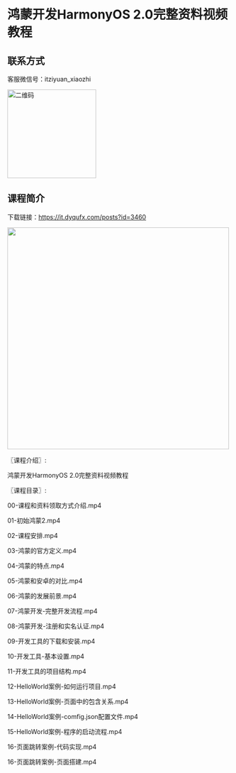 # 鸿蒙开发HarmonyOS 2.0完整资料视频教程

## 联系方式

客服微信号：itziyuan_xiaozhi

<img src="https://ziyuanyun.oss-cn-guangzhou.aliyuncs.com/common/20240614073449/666b82192834a.jpg" width="200" height="200" alt="二维码">

## 课程简介

下载链接：https://it.dyqufx.com/posts?id=3460

<img src="https://ziyuanyun.oss-cn-guangzhou.aliyuncs.com/yun/20240515185158/664493ce94fa7.jpg" width="500" alt="">

  〖课程介绍〗:

 鸿蒙开发HarmonyOS 2.0完整资料视频教程

 〖课程目录〗:

 00-课程和资料领取方式介绍.mp4

 01-初始鸿蒙2.mp4

 02-课程安排.mp4

 03-鸿蒙的官方定义.mp4

 04-鸿蒙的特点.mp4

 05-鸿蒙和安卓的对比.mp4

 06-鸿蒙的发展前景.mp4

 07-鸿蒙开发-完整开发流程.mp4

 08-鸿蒙开发-注册和实名认证.mp4

 09-开发工具的下载和安装.mp4

 10-开发工具-基本设置.mp4

 11-开发工具的项目结构.mp4

 12-HelloWorld案例-如何运行项目.mp4

 13-HelloWorld案例-页面中的包含关系.mp4

 14-HelloWorld案例-comfig.json配置文件.mp4

 15-HelloWorld案例-程序的启动流程.mp4

 16-页面跳转案例-代码实现.mp4

 16-页面跳转案例-页面搭建.mp4

  